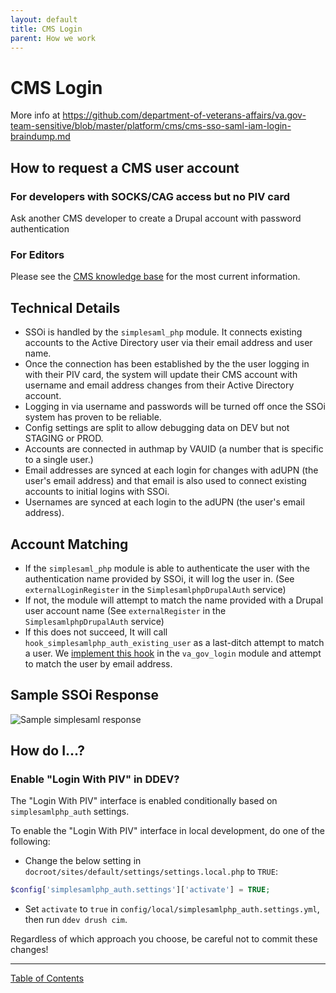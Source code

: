 ```yaml
---
layout: default
title: CMS Login
parent: How we work
---
```


# CMS Login

More info at https://github.com/department-of-veterans-affairs/va.gov-team-sensitive/blob/master/platform/cms/cms-sso-saml-iam-login-braindump.md

## How to request a CMS user account

### For developers with SOCKS/CAG access but no PIV card

Ask another CMS developer to create a Drupal account with password authentication

### For Editors

Please see the [CMS knowledge base](https://prod.cms.va.gov/help/cms-basics/how-to-request-a-cms-account) for the most current information.

## Technical Details

- SSOi is handled by the `simplesaml_php` module.  It connects existing accounts to the Active Directory user via their email address and user name.
- Once the connection has been established by the the user logging in with their PIV card, the system will update their CMS account with username and email address changes from their Active Directory account.
- Logging in via username and passwords will be turned off once the SSOi system has proven to be reliable.
- Config settings are split to allow debugging data on DEV but not STAGING or PROD.
- Accounts are connected in authmap by VAUID (a number that is specific to a single user.)
- Email addresses are synced at each login for changes with adUPN (the user's email address) and that email is also used to connect existing accounts to initial logins with SSOi.
- Usernames are synced at each login to the adUPN (the user's email address).

## Account Matching

- If the `simplesaml_php` module is able to authenticate the user with the authentication name provided by SSOi, it will log the user in. (See `externalLoginRegister` in the `SimplesamlphpDrupalAuth` service)
- If not, the module will attempt to match the name provided with a Drupal user account name (See `externalRegister` in the `SimplesamlphpDrupalAuth` service)
- If this does not succeed, It will call `hook_simplesamlphp_auth_existing_user` as a last-ditch attempt to match a user. We [implement this hook](https://github.com/department-of-veterans-affairs/va.gov-cms/blob/f4bfe6ce7c226668d715b28ff5ec176ea76827e0/docroot/modules/custom/va_gov_login/va_gov_login.module#L28) in the `va_gov_login` module and attempt to match the user by email address.

## Sample SSOi Response
![Sample simplesaml response](images/ssoi-response.png)

## How do I...?

### Enable "Login With PIV" in DDEV?

The "Login With PIV" interface is enabled conditionally based on `simplesamlphp_auth` settings.

To enable the "Login With PIV" interface in local development, do one of the following:

- Change the below setting in `docroot/sites/default/settings/settings.local.php` to `TRUE`:

```php
$config['simplesamlphp_auth.settings']['activate'] = TRUE;
```

- Set `activate` to `true` in `config/local/simplesamlphp_auth.settings.yml`, then run `ddev drush cim`.

Regardless of which approach you choose, be careful not to commit these changes!

----

[Table of Contents](../README.md)
